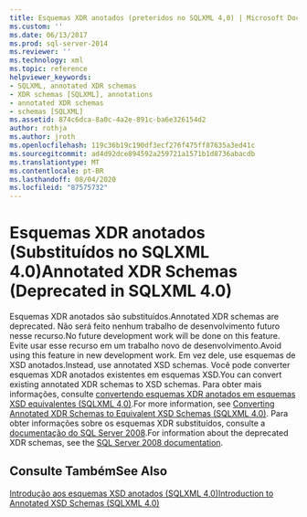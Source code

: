 ```yaml
---
title: Esquemas XDR anotados (preteridos no SQLXML 4,0) | Microsoft Docs
ms.custom: ''
ms.date: 06/13/2017
ms.prod: sql-server-2014
ms.reviewer: ''
ms.technology: xml
ms.topic: reference
helpviewer_keywords:
- SQLXML, annotated XDR schemas
- XDR schemas [SQLXML], annotations
- annotated XDR schemas
- schemas [SQLXML]
ms.assetid: 874c6dca-8a0c-4a2e-891c-ba6e326154d2
author: rothja
ms.author: jroth
ms.openlocfilehash: 119c36b19c190df3ecf276f475ff87635a3ed41c
ms.sourcegitcommit: ad4d92dce894592a259721a1571b1d8736abacdb
ms.translationtype: MT
ms.contentlocale: pt-BR
ms.lasthandoff: 08/04/2020
ms.locfileid: "87575732"
---
```

# <a name="annotated-xdr-schemas-deprecated-in-sqlxml-40"></a><span data-ttu-id="77dd7-102">Esquemas XDR anotados (Substituídos no SQLXML 4.0)</span><span class="sxs-lookup"><span data-stu-id="77dd7-102">Annotated XDR Schemas (Deprecated in SQLXML 4.0)</span></span>
  <span data-ttu-id="77dd7-103">Esquemas XDR anotados são substituídos.</span><span class="sxs-lookup"><span data-stu-id="77dd7-103">Annotated XDR schemas are deprecated.</span></span> <span data-ttu-id="77dd7-104">Não será feito nenhum trabalho de desenvolvimento futuro nesse recurso.</span><span class="sxs-lookup"><span data-stu-id="77dd7-104">No future development work will be done on this feature.</span></span> <span data-ttu-id="77dd7-105">Evite usar esse recurso em um trabalho novo de desenvolvimento.</span><span class="sxs-lookup"><span data-stu-id="77dd7-105">Avoid using this feature in new development work.</span></span> <span data-ttu-id="77dd7-106">Em vez dele, use esquemas de XSD anotados.</span><span class="sxs-lookup"><span data-stu-id="77dd7-106">Instead, use annotated XSD schemas.</span></span> <span data-ttu-id="77dd7-107">Você pode converter esquemas XDR anotados existentes em esquemas XSD.</span><span class="sxs-lookup"><span data-stu-id="77dd7-107">You can convert existing annotated XDR schemas to XSD schemas.</span></span> <span data-ttu-id="77dd7-108">Para obter mais informações, consulte [convertendo esquemas XDR anotados em esquemas XSD equivalentes &#40;SQLXML 4,0&#41;](converting-annotated-xdr-schemas-to-equivalent-xsd-schemas-sqlxml-4-0.md).</span><span class="sxs-lookup"><span data-stu-id="77dd7-108">For more information, see [Converting Annotated XDR Schemas to Equivalent XSD Schemas &#40;SQLXML 4.0&#41;](converting-annotated-xdr-schemas-to-equivalent-xsd-schemas-sqlxml-4-0.md).</span></span> <span data-ttu-id="77dd7-109">Para obter informações sobre os esquemas XDR substituídos, consulte a [documentação do SQL Server 2008](https://go.microsoft.com/fwlink/?LinkId=202011).</span><span class="sxs-lookup"><span data-stu-id="77dd7-109">For information about the deprecated XDR schemas, see the [SQL Server 2008 documentation](https://go.microsoft.com/fwlink/?LinkId=202011).</span></span>  
  
## <a name="see-also"></a><span data-ttu-id="77dd7-110">Consulte Também</span><span class="sxs-lookup"><span data-stu-id="77dd7-110">See Also</span></span>  
 [<span data-ttu-id="77dd7-111">Introdução aos esquemas XSD anotados &#40;SQLXML 4,0&#41;</span><span class="sxs-lookup"><span data-stu-id="77dd7-111">Introduction to Annotated XSD Schemas &#40;SQLXML 4.0&#41;</span></span>](introduction-to-annotated-xsd-schemas-sqlxml-4-0.md)  
  
  
